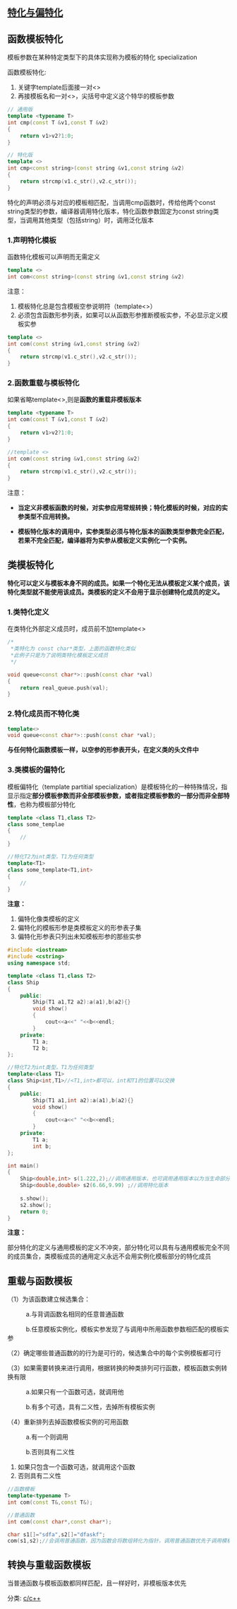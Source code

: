 ## [特化与偏特化](https://www.cnblogs.com/tianzeng/p/9782207.html)

## 函数模板特化

模板参数在某种特定类型下的具体实现称为模板的特化 specialization

函数模板特化:

1. 关键字template后面接一对<>
2. 再接模板名和一对<>，尖括号中定义这个特华的模板参数


``` cpp
// 通用版
template <typename T>
int cmp(const T &v1,const T &v2) 
{
    return v1>v2?1:0;
}

// 特化版
template <>
int cmp<const string>(const string &v1,const string &v2)
{
    return strcmp(v1.c_str(),v2.c_str());
}
```


特化的声明必须与对应的模板相匹配，当调用cmp函数时，传给他两个const string类型的参数，编译器调用特化版本，特化函数参数固定为const string类型，当调用其他类型（包括string）时，调用泛化版本

### 1.声明特化模板

函数特化模板可以声明而无需定义

``` cpp
template <>
int com<const string>(const string &v1,const string &v2)
```

注意：

1. 模板特化总是包含模板空参说明符（template<>）
2. 必须包含函数形参列表，如果可以从函数形参推断模板实参，不必显示定义模板实参

``` cpp
template <>
int com(const string &v1,const string &v2)
{
    return strcmp(v1.c_str(),v2.c_str());
}
```

### 2.函数重载与模板特化

如果省略template<>,则是**函数的重载非模板版本**


``` cpp
template <typename T>
int com(const T &v1,const T &v2) 
{
    return v1>v2?1:0;
}

//template <>
int com(const string &v1,const string &v2)
{
    return strcmp(v1.c_str(),v2.c_str());
}
```


注意：

- **当定义非模板函数的时候，对实参应用常规转换；特化模板的时候，对应的实参类型不应用转换。**

- **模板特化版本的调用中，实参类型必须与特化版本的函数类型参数完全匹配，若果不完全匹配，编译器将为实参从模板定义实例化一个实例。**

## 类模板特化

**特化可以定义与模板本身不同的成员。如果一个特化无法从模板定义某个成员，该特化类型就不能使用该成员。类模板的定义不会用于显示创建特化成员的定义。**

### **1.类特化定义**

在类特化外部定义成员时，成员前不加template<>


``` cpp
/*
 *类特化为 const char*类型，上面的函数特化类似
 *此例子只是为了说明类特化模板定义成员 
 */

void queue<const char*>::push(const char *val) 
{
    return real_queue.push(val);
}
```


### 2.特化成员而不特化类

``` cpp
template<> 
void queue<const char*>::push(const char *val);
```

**与任何特化函数模板一样，以空参的形参表开头，在定义类的头文件中**

### **3.类模板的偏特化**

模板偏特化（template partitial specialization）是模板特化的一种特殊情况，指显示指定**部分模板参数而非全部模板参数，或者指定模板参数的一部分而非全部特性**，也称为模板部分特化


``` cpp
template <class T1,class T2>
class some_templae
{
    //
}

//特化T2为int类型，T1为任何类型 
template<T1>
class some_template<T1,int>
{
    //
}
```

**注意：**

1. 偏特化像类模板的定义
2. 偏特化的模板形参是类模板定义的形参表子集
3. 偏特化形参表只列出未知模板形参的那些实参


``` cpp
#include <iostream>
#include <cstring>
using namespace std;

template <class T1,class T2>
class Ship
{
    public:
        Ship(T1 a1,T2 a2):a(a1),b(a2){}
        void show()
        {
            cout<<a<<" "<<b<<endl;
        }
    private:
        T1 a;
        T2 b;
};

//特化T2为int类型，T1为任何类型 
template<class T1>
class Ship<int,T1>//<T1,int>都可以，int和T1的位置可以交换 
{
    public:
        Ship(T1 a1,int a2):a(a1),b(a2){}
        void show()
        {
            cout<<a<<" "<<b<<endl;
        }
    private:
        T1 a;
        int b;
};

int main()
{
    Ship<double,int> s(1.222,2);//调用通用版本，也可调用通用版本以为当生命部分特化时，编译器会选择最特化的版本，当无部分特化时，选择通用版本
    Ship<double,double> s2(6.66,9.99) ;//调用特化版本 
    
    s.show();
    s2.show();
    return 0;
}
```



**注意：**

部分特化的定义与通用模板的定义不冲突，部分特化可以具有与通用模板完全不同的成员集合，类模板成员的通用定义永远不会用实例化模板部分的特化成员

## 重载与函数模板

（1）为该函数建立候选集合：

　　　a.与背调函数名相同的任意普通函数

　　　b.任意模板实例化，模板实参发现了与调用中所用函数参数相匹配的模板实参

（2）确定哪些普通函数的的行为是可行的，候选集合中的每个实例模板都可行

（3）如果需要转换来进行调用，根据转换的种类排列可行函数，模板函数实例转换有限

　　　a.如果只有一个函数可选，就调用他

　　　b.有多个可选，具有二义性，去掉所有模板实例

（4）重新排列去掉函数模板实例的可用函数

　　　a.有一个则调用

　　　b.否则具有二义性

1. 如果只包含一个函数可选，就调用这个函数
2. 否则具有二义性


``` cpp
//函数模板 
template<typename T>
int com(const T&,const T&);

//普通函数 
int com(const char*,const char*);

char s1[]="sdfa",s2[]="dfaskf";
com(s1,s2);//会调用普通函数，因为函数会将数组转化为指针，调用普通函数优先于调用模板 
```


## 转换与重载函数模板

当普通函数与模板函数都同样匹配，且一样好时，非模板版本优先


分类: [c/c++](https://www.cnblogs.com/tianzeng/category/1316208.html)